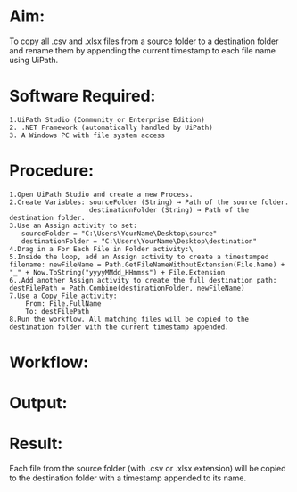 # Aim:
To copy all .csv and .xlsx files from a source folder to a destination folder and rename them by appending the current timestamp to each file name using UiPath.

# Software Required:
```
1.UiPath Studio (Community or Enterprise Edition)
2. .NET Framework (automatically handled by UiPath)
3. A Windows PC with file system access
```

# Procedure:
```
1.Open UiPath Studio and create a new Process.
2.Create Variables: sourceFolder (String) → Path of the source folder.
                    destinationFolder (String) → Path of the destination folder.
3.Use an Assign activity to set:
   sourceFolder = "C:\Users\YourName\Desktop\source"
   destinationFolder = "C:\Users\YourName\Desktop\destination"
4.Drag in a For Each File in Folder activity:\
5.Inside the loop, add an Assign activity to create a timestamped filename: newFileName = Path.GetFileNameWithoutExtension(File.Name) + "_" + Now.ToString("yyyyMMdd_HHmmss") + File.Extension
6..Add another Assign activity to create the full destination path:  destFilePath = Path.Combine(destinationFolder, newFileName)
7.Use a Copy File activity:
    From: File.FullName
    To: destFilePath
8.Run the workflow. All matching files will be copied to the destination folder with the current timestamp appended.
```
# Workflow:

# Output:

# Result:
Each file from the source folder (with .csv or .xlsx extension) will be copied to the destination folder with a timestamp appended to its name.
